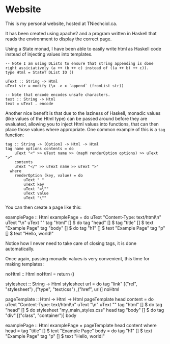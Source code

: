 Website
=======

This is my personal website, hosted at TNiechciol.ca.

It has been created using apache2 and a program written in Haskell that reads the environment to display the correct page.

Using a State monad, I have been able to easily write html as Haskell code instead of injecting values into templates.

    -- Note I am using DLists to ensure that string appending is done right assiciatively (a ++ (b ++ c) instead of ((a ++ b) ++ c)).
    type Html = StateT DList IO ()
    
    uText :: String -> Html
    uText str = modify (\x -> x `append` (fromList str))
    
    -- Note that encode encodes unsafe characters.
    text :: String -> Html
    text = uText . encode

Another nice benefit is that due to the laziness of Haskell, monadic values (like values of the Html type) can be passed around before they are evaluated, allowing you to inject Html values into functions, that can then place those values where appropriate. One common example of this is a `tag` function:

    tag :: String -> [Option] -> Html -> Html
    tag name options contents = do
        uText "<" >> uText name >> (mapM renderOption options) >> uText ">"
        contents
        uText "</" >> uText name >> uText ">"
      where
        renderOption (key, value) = do
            uText " "
            uText key
            uText "=\""
            uText value
            uText "\""

You can then create a page like this:

examplePage :: Html
examplePage = do
    uText "Content-Type: text/html\n"
    uText "\n"
    uText "<!DOCTYPE html>"
    tag "html" [] $ do
        tag "head" [] $ tag "title" [] $ text "Example Page"
        tag "body" [] $ do
            tag "h1" [] $ text "Example Page"
            tag "p" [] $ text "Hello, world!"

Notice how I never need to take care of closing tags, it is done automatically.

Once again, passing monadic values is very convenient, this time for making templates:

noHtml :: Html
noHtml = return ()

stylesheet :: String -> Html
stylesheet url = do
    tag "link" [("rel", "stylesheet")
               ,("type", "text/css")
               ,("href", url)] noHtml

pageTemplate :: Html -> Html -> Html
pageTemplate head content = do
    uText "Content-Type: text/html\n"
    uText "\n"
    uText "<!DOCTYPE html>"
    tag "html" [] $ do
        tag "head" [] $ do
            stylesheet "my_main_styles.css"
            head
        tag "body" [] $ do
            tag "div" [("class", "container")] body

examplePage :: Html
examplePage =
    pageTemplate head content
  where
    head = tag "title" [] $ text "Example Page"
    body = do
        tag "h1" [] $ text "Example Page"
        tag "p" [] $ text "Hello, world!"
